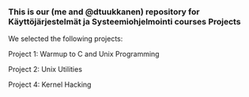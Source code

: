 ### This is our (me and @dtuukkanen) repository for Käyttöjärjestelmät ja Systeemiohjelmointi courses Projects

We selected the following projects:

Project 1: Warmup to C and Unix Programming

Project 2: Unix Utilities

Project 4: Kernel Hacking
